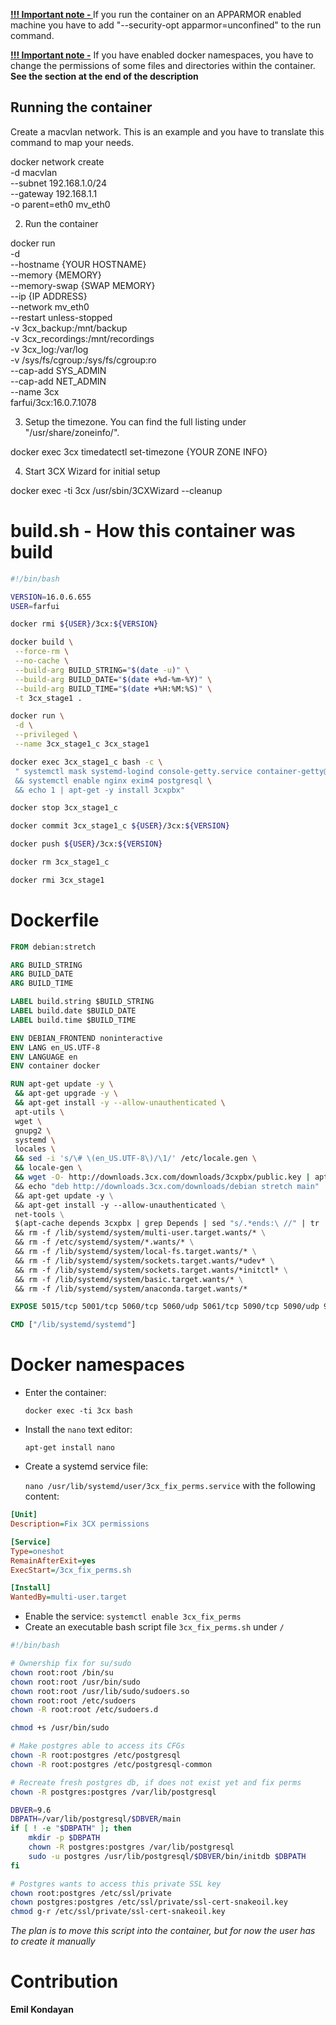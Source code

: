 **<u>!!! Important note - </u>** If you run the container on an APPARMOR enabled machine you have to add "--security-opt apparmor=unconfined" to the run command.

**<u>!!! Important note -</u>** If you have enabled docker namespaces, you have to change the permissions of some files and directories within the container. **See the section at the end of the description**

Running the container
------------------------

Create a macvlan network. This is an example and you have to translate this command to map your needs.

docker network create \
    -d macvlan \
    --subnet 192.168.1.0/24 \
    --gateway 192.168.1.1 \
    -o parent=eth0 mv_eth0

2. Run the container

docker run \
    -d \
    --hostname {YOUR HOSTNAME} \
    --memory {MEMORY} \
    --memory-swap {SWAP MEMORY} \
    --ip {IP ADDRESS} \
    --network mv_eth0 \
    --restart unless-stopped \
    -v 3cx_backup:/mnt/backup \
    -v 3cx_recordings:/mnt/recordings \
    -v 3cx_log:/var/log \
    -v /sys/fs/cgroup:/sys/fs/cgroup:ro \
    --cap-add SYS_ADMIN \
    --cap-add NET_ADMIN \
    --name 3cx \
    farfui/3cx:16.0.7.1078

3. Setup the timezone. You can find the full listing under "/usr/share/zoneinfo/".

docker exec 3cx timedatectl set-timezone {YOUR ZONE INFO}

4. Start 3CX Wizard for initial setup

docker exec -ti 3cx /usr/sbin/3CXWizard --cleanup

build.sh - How this container was build
==============================

```bash
#!/bin/bash

VERSION=16.0.6.655
USER=farfui

docker rmi ${USER}/3cx:${VERSION}

docker build \
 --force-rm \
 --no-cache \
 --build-arg BUILD_STRING="$(date -u)" \
 --build-arg BUILD_DATE="$(date +%d-%m-%Y)" \
 --build-arg BUILD_TIME="$(date +%H:%M:%S)" \
 -t 3cx_stage1 .

docker run \
 -d \
 --privileged \
 --name 3cx_stage1_c 3cx_stage1

docker exec 3cx_stage1_c bash -c \
 " systemctl mask systemd-logind console-getty.service container-getty@.service getty-static.service getty@.service serial-getty@.service getty.target \
 && systemctl enable nginx exim4 postgresql \
 && echo 1 | apt-get -y install 3cxpbx"

docker stop 3cx_stage1_c

docker commit 3cx_stage1_c ${USER}/3cx:${VERSION}

docker push ${USER}/3cx:${VERSION}

docker rm 3cx_stage1_c

docker rmi 3cx_stage1
```

Dockerfile
========

```dockerfile
FROM debian:stretch

ARG BUILD_STRING
ARG BUILD_DATE
ARG BUILD_TIME

LABEL build.string $BUILD_STRING
LABEL build.date $BUILD_DATE
LABEL build.time $BUILD_TIME

ENV DEBIAN_FRONTEND noninteractive
ENV LANG en_US.UTF-8
ENV LANGUAGE en
ENV container docker

RUN apt-get update -y \
 && apt-get upgrade -y \
 && apt-get install -y --allow-unauthenticated \
 apt-utils \
 wget \
 gnupg2 \
 systemd \
 locales \
 && sed -i 's/\# \(en_US.UTF-8\)/\1/' /etc/locale.gen \
 && locale-gen \
 && wget -O- http://downloads.3cx.com/downloads/3cxpbx/public.key | apt-key add - \  
 && echo "deb http://downloads.3cx.com/downloads/debian stretch main" | tee /etc/apt/sources.list.d/3cxpbx.list \
 && apt-get update -y \
 && apt-get install -y --allow-unauthenticated \
 net-tools \
 $(apt-cache depends 3cxpbx | grep Depends | sed "s/.*ends:\ //" | tr '\n' ' ') \
 && rm -f /lib/systemd/system/multi-user.target.wants/* \
 && rm -f /etc/systemd/system/*.wants/* \
 && rm -f /lib/systemd/system/local-fs.target.wants/* \
 && rm -f /lib/systemd/system/sockets.target.wants/*udev* \
 && rm -f /lib/systemd/system/sockets.target.wants/*initctl* \
 && rm -f /lib/systemd/system/basic.target.wants/* \
 && rm -f /lib/systemd/system/anaconda.target.wants/*

EXPOSE 5015/tcp 5001/tcp 5060/tcp 5060/udp 5061/tcp 5090/tcp 5090/udp 9000-9500/udp

CMD ["/lib/systemd/systemd"]
```

# Docker namespaces

- Enter the container:
  
  `docker exec -ti 3cx bash`

- Install the `nano` text editor:
  
  `apt-get install nano`

- Create a systemd service file:
  
  `nano /usr/lib/systemd/user/3cx_fix_perms.service` 
  with the following content:

```ini
[Unit]
Description=Fix 3CX permissions

[Service]
Type=oneshot
RemainAfterExit=yes
ExecStart=/3cx_fix_perms.sh

[Install]
WantedBy=multi-user.target
```

- Enable the service: `systemctl enable 3cx_fix_perms`
- Create an executable bash script file `3cx_fix_perms.sh` under `/`

```bash
#!/bin/bash

# Ownership fix for su/sudo
chown root:root /bin/su
chown root:root /usr/bin/sudo
chown root:root /usr/lib/sudo/sudoers.so
chown root:root /etc/sudoers
chown -R root:root /etc/sudoers.d

chmod +s /usr/bin/sudo

# Make postgres able to access its CFGs
chown -R root:postgres /etc/postgresql
chown -R root:postgres /etc/postgresql-common

# Recreate fresh postgres db, if does not exist yet and fix perms
chown -R postgres:postgres /var/lib/postgresql

DBVER=9.6
DBPATH=/var/lib/postgresql/$DBVER/main
if [ ! -e "$DBPATH" ]; then
    mkdir -p $DBPATH
    chown -R postgres:postgres /var/lib/postgresql
    sudo -u postgres /usr/lib/postgresql/$DBVER/bin/initdb $DBPATH
fi

# Postgres wants to access this private SSL key
chown root:postgres /etc/ssl/private
chown postgres:postgres /etc/ssl/private/ssl-cert-snakeoil.key
chmod g-r /etc/ssl/private/ssl-cert-snakeoil.key
```

*The plan is to move this script into the container, but for now the user has to create it manually*

# Contribution

**Emil Kondayan**
